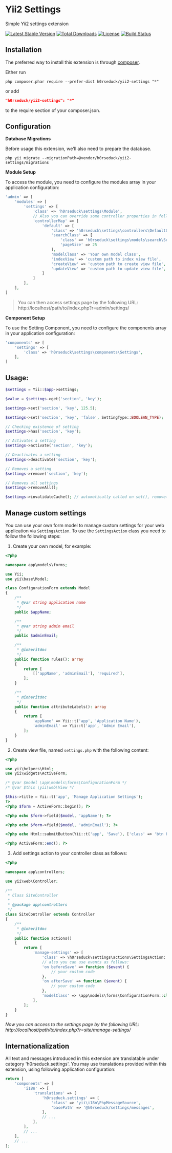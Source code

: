 Yii2 Settings
=============
Simple Yii2 settings extension

[![Latest Stable Version](https://poser.pugx.org/h0rseduck/yii2-settings/v/stable)](https://packagist.org/packages/h0rseduck/yii2-settings) [![Total Downloads](https://poser.pugx.org/h0rseduck/yii2-settings/downloads)](https://packagist.org/packages/h0rseduck/yii2-settings) [![License](https://poser.pugx.org/h0rseduck/yii2-settings/license)](https://packagist.org/packages/h0rseduck/yii2-settings)
[![Build Status](https://travis-ci.org/h0rseduck/yii2-settings.svg?branch=master)](https://travis-ci.org/h0rseduck/yii2-settings)

Installation   
------------

The preferred way to install this extension is through [composer](http://getcomposer.org/download/).

Either run

```
php composer.phar require --prefer-dist h0rseduck/yii2-settings "*"
```

or add

```json
"h0rseduck/yii2-settings": "*"
```

to the require section of your composer.json.

Configuration
-------------

**Database Migrations**

Before usage this extension, we'll also need to prepare the database.

```
php yii migrate --migrationPath=@vendor/h0rseduck/yii2-settings/migrations
```

**Module Setup**

To access the module, you need to configure the modules array in your application configuration:
```php
'admin' => [
    'modules' => [
        'settings' => [
            'class' => 'h0rseduck\settings\Module',
            // Also you can override some controller properties in following way:
            'controllerMap' => [
                'default' => [
                    'class' => 'h0rseduck\settings\controllers\DefaultController',
                    'searchClass' => [
                        'class' => 'h0rseduck\settings\models\search\SettingSearch',
                        'pageSize' => 25
                    ],
                    'modelClass' => 'Your own model class',
                    'indexView' => 'custom path to index view file',
                    'createView' => 'custom path to create view file',
                    'updateView' => 'custom path to update view file',
                ]
            ]
        ],
    ],
]
```    
> You can then access settings page by the following URL:
http://localhost/path/to/index.php?r=admin/settings/

**Component Setup**

To use the Setting Component, you need to configure the components array in your application configuration:
```php
'components' => [
    'settings' => [
        'class' => 'h0rseduck\settings\components\Settings',
    ],
]
```
    
Usage:
---------
```php
$settings = Yii::$app->settings;

$value = $settings->get('section', 'key');

$settings->set('section', 'key', 125.5);

$settings->set('section', 'key', 'false', SettingType::BOOLEAN_TYPE);

// Checking existence of setting
$settings->has('section', 'key');

// Activates a setting
$settings->activate('section', 'key');

// Deactivates a setting
$settings->deactivate('section', 'key');

// Removes a setting
$settings->remove('section', 'key');

// Removes all settings
$settings->removeAll();

$settings->invalidateCache(); // automatically called on set(), remove();  
```

Manage custom settings
----------------------

You can use your own form model to manage custom settings for your web application via `SettingsAction`. 
To use the `SettingsAction` class you need to follow the following steps:

1) Create your own model, for example:

```php
<?php

namespace app\models\forms;

use Yii;
use yii\base\Model;

class ConfigurationForm extends Model
{
    /**
     * @var string application name
     */
    public $appName;

    /**
     * @var string admin email
     */
    public $adminEmail;

    /**
     * @inheritdoc
     */
    public function rules(): array
    {
        return [
            [['appName', 'adminEmail'], 'required'],
        ];
    }

    /**
     * @inheritdoc
     */
    public function attributeLabels(): array
    {
        return [
            'appName' => Yii::t('app', 'Application Name'),
            'adminEmail' => Yii::t('app', 'Admin Email'),
        ];
    }
}
```

2) Create view file, named `settings.php` with the following content:

```php
<?php

use yii\helpers\Html;
use yii\widgets\ActiveForm;

/* @var $model \app\models\forms\ConfigurationForm */
/* @var $this \yii\web\View */

$this->title = Yii::t('app', 'Manage Application Settings');
?>
<?php $form = ActiveForm::begin(); ?>

<?php echo $form->field($model, 'appName'); ?>

<?php echo $form->field($model, 'adminEmail'); ?>

<?php echo Html::submitButton(Yii::t('app', 'Save'), ['class' => 'btn btn-success']) ?>

<?php ActiveForm::end(); ?>

```

3) Add settings action to your controller class as follows:

```php
<?php

namespace app\controllers;

use yii\web\Controller;

/**
 * Class SiteController
 *
 * @package app\controllers
 */
class SiteController extends Controller
{
    /**
     * @inheritdoc
     */
    public function actions()
    {
        return [
            'manage-settings' => [
                'class' => \h0rseduck\settings\actions\SettingsAction::class,
                // also you can use events as follows:
                'on beforeSave' => function ($event) {
                    // your custom code
                },
                'on afterSave' => function ($event) {
                    // your custom code
                },
                'modelClass' => \app\models\forms\ConfigurationForm::class,
            ],
        ];
    }
}
```

*Now you can access to the settings page by the following URL: http://localhost/path/to/index.php?r=site/manage-settings/*
                       


Internationalization
----------------------

All text and messages introduced in this extension are translatable under category 'h0rseduck.settings'.
You may use translations provided within this extension, using following application configuration:

```php
return [
    'components' => [
        'i18n' => [
            'translations' => [
                'h0rseduck.settings' => [
                    'class' => 'yii\i18n\PhpMessageSource',
                    'basePath' => '@h0rseduck/settings/messages',
                ],
                // ...
            ],
        ],
        // ...
    ],
    // ...
];
```




